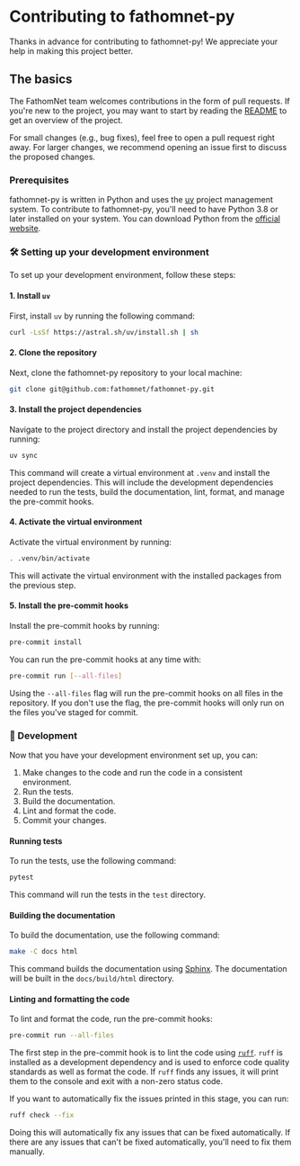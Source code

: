 # Contributing to fathomnet-py

Thanks in advance for contributing to fathomnet-py! We appreciate your help in making this project better.

## The basics

The FathomNet team welcomes contributions in the form of pull requests. If you're new to the project, you may want to start by reading the [README](README.md) to get an overview of the project.

For small changes (e.g., bug fixes), feel free to open a pull request right away. For larger changes, we recommend opening an issue first to discuss the proposed changes.

### Prerequisites

fathomnet-py is written in Python and uses the [uv](https://docs.astral.sh/uv/) project management system. To contribute to fathomnet-py, you'll need to have Python 3.8 or later installed on your system. You can download Python from the [official website](https://www.python.org/downloads/).

### :hammer_and_wrench: Setting up your development environment

To set up your development environment, follow these steps:

#### 1. Install `uv`

First, install `uv` by running the following command:

```bash
curl -LsSf https://astral.sh/uv/install.sh | sh
```

#### 2. Clone the repository

Next, clone the fathomnet-py repository to your local machine:

```bash
git clone git@github.com:fathomnet/fathomnet-py.git
```

#### 3. Install the project dependencies

Navigate to the project directory and install the project dependencies by running:

```bash
uv sync
```

This command will create a virtual environment at `.venv` and install the project dependencies. This will include the development dependencies needed to run the tests, build the documentation, lint, format, and manage the pre-commit hooks.

#### 4. Activate the virtual environment

Activate the virtual environment by running:

```bash
. .venv/bin/activate
```

This will activate the virtual environment with the installed packages from the previous step.

#### 5. Install the pre-commit hooks

Install the pre-commit hooks by running:

```bash
pre-commit install
```

You can run the pre-commit hooks at any time with:
    
```bash
pre-commit run [--all-files]
```

Using the `--all-files` flag will run the pre-commit hooks on all files in the repository. If you don't use the flag, the pre-commit hooks will only run on the files you've staged for commit.

### :rocket: Development

Now that you have your development environment set up, you can:
1. Make changes to the code and run the code in a consistent environment.
2. Run the tests.
3. Build the documentation.
4. Lint and format the code.
5. Commit your changes.

#### Running tests

To run the tests, use the following command:

```bash
pytest
```

This command will run the tests in the `test` directory.

#### Building the documentation

To build the documentation, use the following command:

```bash
make -C docs html
```

This command builds the documentation using [Sphinx](https://www.sphinx-doc.org/en/master/). The documentation will be built in the `docs/build/html` directory.

#### Linting and formatting the code

To lint and format the code, run the pre-commit hooks:

```bash
pre-commit run --all-files
```

The first step in the pre-commit hook is to lint the code using [`ruff`](https://docs.astral.sh/ruff/). `ruff` is installed as a development dependency and is used to enforce code quality standards as well as format the code. If `ruff` finds any issues, it will print them to the console and exit with a non-zero status code.

If you want to automatically fix the issues printed in this stage, you can run:

```bash
ruff check --fix
```

Doing this will automatically fix any issues that can be fixed automatically. If there are any issues that can't be fixed automatically, you'll need to fix them manually.